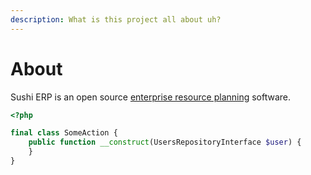 ```yaml
---
description: What is this project all about uh?
---
```


# About

Sushi ERP is an open source [enterprise resource planning](https://en.wikipedia.org/wiki/Enterprise_resource_planning) software.

```php
<?php

final class SomeAction {
    public function __construct(UsersRepositoryInterface $user) {
    }
}
```

